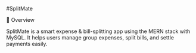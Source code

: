 #SplitMate

📌 Overview

SplitMate is a smart expense & bill-splitting app using the MERN stack with MySQL. It helps users manage group expenses, split bills, and settle payments easily.
